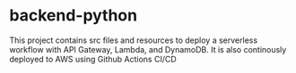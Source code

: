 # backend-python

This project contains src files and resources to deploy a serverless workflow with API Gateway, Lambda, and DynamoDB. It is also continously deployed to AWS using Github Actions CI/CD
